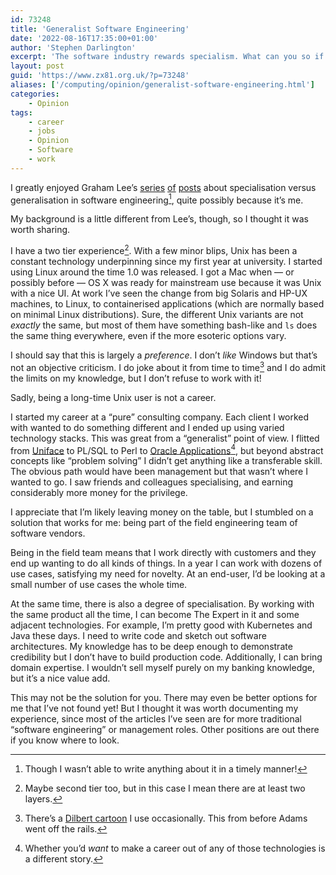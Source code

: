 ```yaml
---
id: 73248
title: 'Generalist Software Engineering'
date: '2022-08-16T17:35:00+01:00'
author: 'Stephen Darlington'
excerpt: 'The software industry rewards specialism. What can you so if you prefer to generalise?'
layout: post
guid: 'https://www.zx81.org.uk/?p=73248'
aliases: ['/computing/opinion/generalist-software-engineering.html']
categories:
    - Opinion
tags:
    - career
    - jobs
    - Opinion
    - Software
    - work
---
```


I greatly enjoyed Graham Lee’s [series](https://www.sicpers.info/podcast/episode-53-specialism-versus-generality/) [of](https://www.sicpers.info/2022/05/on-interviewing-and-generalist-software-engineers/) [posts](https://www.sicpers.info/2022/05/even-more-on-generalist-software-engineering/) about specialisation versus generalisation in software engineering[^1], quite possibly because it’s me.

My background is a little different from Lee’s, though, so I thought it was worth sharing.

I have a two tier experience[^2]. With a few minor blips, Unix has been a constant technology underpinning since my first year at university. I started using Linux around the time 1.0 was released. I got a Mac when — or possibly before — OS X was ready for mainstream use because it was Unix with a nice UI. At work I’ve seen the change from big Solaris and HP-UX machines, to Linux, to containerised applications (which are normally based on minimal Linux distributions). Sure, the different Unix variants are not *exactly* the same, but most of them have something bash-like and `ls` does the same thing everywhere, even if the more esoteric options vary.

I should say that this is largely a *preference*. I don’t *like* Windows but that’s not an objective criticism. I do joke about it from time to time[^3] and I do admit the limits on my knowledge, but I don’t refuse to work with it!

Sadly, being a long-time Unix user is not a career.

I started my career at a “pure” consulting company. Each client I worked with wanted to do something different and I ended up using varied technology stacks. This was great from a “generalist” point of view. I flitted from [Uniface](https://en.wikipedia.org/wiki/Uniface_(programming_language)) to PL/SQL to Perl to [Oracle Applications](https://en.wikipedia.org/wiki/Oracle_Applications)[^4], but beyond abstract concepts like “problem solving” I didn’t get anything like a transferable skill. The obvious path would have been management but that wasn’t where I wanted to go. I saw friends and colleagues specialising, and earning considerably more money for the privilege.

I appreciate that I’m likely leaving money on the table, but I stumbled on a solution that works for me: being part of the field engineering team of software vendors.

Being in the field team means that I work directly with customers and they end up wanting to do all kinds of things. In a year I can work with dozens of use cases, satisfying my need for novelty. At an end-user, I’d be looking at a small number of use cases the whole time.

At the same time, there is also a degree of specialisation. By working with the same product all the time, I can become The Expert in it and some adjacent technologies. For example, I’m pretty good with Kubernetes and Java these days. I need to write code and sketch out software architectures. My knowledge has to be deep enough to demonstrate credibility but I don’t have to build production code. Additionally, I can bring domain expertise. I wouldn’t sell myself purely on my banking knowledge, but it’s a nice value add.

This may not be the solution for you. There may even be better options for me that I’ve not found yet! But I thought it was worth documenting my experience, since most of the articles I’ve seen are for more traditional “software engineering” or management roles. Other positions are out there if you know where to look.

[^1]: Though I wasn’t able to write anything about it in a timely manner! 

[^2]: Maybe second tier too, but in this case I mean there are at least two layers. 

[^3]: There’s a [Dilbert cartoon](https://dilbert.com/strip/1995-06-24) I use occasionally. This from before Adams went off the rails.

[^4]: Whether you’d *want* to make a career out of any of those technologies is a different story.

